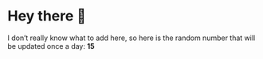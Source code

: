 # Hey there 👋

I don’t really know what to add here, so here is the random number that will be updated once a day: **15**
